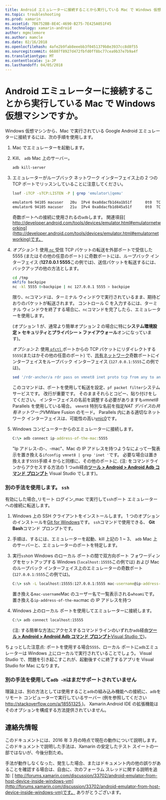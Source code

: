 ```yaml
---
title: Android エミュレーターに接続することから実行している Mac で Windows 仮想マシンですか。
ms.topic: troubleshooting
ms.prod: xamarin
ms.assetid: 7B6752BB-8E4C-4690-B275-7E425A051F45
ms.technology: xamarin-android
author: mgmclemore
ms.author: mamcle
ms.date: 02/16/2018
ms.openlocfilehash: 4afe2b9fab8eeebb3f0451379b8e3937cc8d8f55
ms.sourcegitcommit: 66807f8927d472fbfd0ff8bc77cea9b37e7b9a4f
ms.translationtype: MT
ms.contentlocale: ja-JP
ms.lasthandoff: 04/05/2018
---
```

# <a name="is-it-possible-to-connect-to-android-emulators-running-on-a-mac-from-a-windows-vm"></a>Android エミュレーターに接続することから実行している Mac で Windows 仮想マシンですか。

Windows 仮想マシンから、Mac で実行されている Google Android エミュレーターに接続するには、次の手順を使用します。

1.  Mac でエミュレーターを起動します。

2.  Kill、 `adb` Mac 上のサーバー。

    ```bash
    adb kill-server
    ```

3.  エミュレーターがループバック ネットワーク インターフェイス上の 2 つの TCP ポートでリッスンしていることに注意してください。

    ```bash
    lsof -iTCP -sTCP:LISTEN -P | grep 'emulator\|qemu'

    emulator6 94105 macuser   20u  IPv4 0xa8dacfb1d4a1b51f      0t0  TCP localhost:5555 (LISTEN)
    emulator6 94105 macuser   21u  IPv4 0xa8dacfb1d845a51f      0t0  TCP localhost:5554 (LISTEN)
    ```

    奇数ポートへの接続に使用されるの`adb`します。 関連項目[ http://developer.android.com/tools/devices/emulator.html#emulatornetworking](http://developer.android.com/tools/devices/emulator.html#emulatornetworking)です。

4.  _オプション 1_: 使用[ `nc` ](https://developer.apple.com/library/mac/documentation/Darwin/Reference/ManPages/man1/nc.1.html)受信 TCP パケットの転送を外部ポートで受信した 5555 (またはその他の任意のポート) に奇数ポートには、ループバック インターフェイス (**127.0.0.1 5555**この例では)、送信パケットを転送するには、バックアップの他の方法とします。

    ```bash
    cd /tmp
    mkfifo backpipe
    nc -kl 5555 0<backpipe | nc 127.0.0.1 5555 > backpipe
    ```

    限り、`nc`コマンドは、ターミナル ウィンドウで実行されているまま、期待どおりのパケットが転送されます。 コントロール C を入力するには、ターミナル ウィンドウを終了する場合に、`nc`コマンドを完了したら、エミュレーターを使用します。

    (オプション 1 が、通常より簡単オプション 2 の場合に特に**システム環境設定 > セキュリティとプライバシー > ファイアウォール**オンになっています)。 

    _オプション 2_: 使用[ `pfctl` ](https://developer.apple.com/library/mac/documentation/Darwin/Reference/ManPages/man8/pfctl.8.html)ポートからの TCP パケットにリダイレクトする`5555`(またはかその他の任意のポート) で、[共有ネットワーク](http://kb.parallels.com/en/4948)奇数ポートにインターフェイスをループバック インターフェイス (`127.0.0.1:5555`この例では)。

    ```bash
    sed '/rdr-anchor/a rdr pass on vmnet8 inet proto tcp from any to any port 5555 -> 127.0.0.1 port 5555' /etc/pf.conf | sudo pfctl -ef -
    ```

    このコマンドは、ポートを使用して転送を設定、`pf packet filter`システム サービスです。 改行が重要です。 そのままそれらとコピー、貼り付けをしてください。 インターフェイスの名前を調整する必要がありますも*vmnet8* Parallels を使用している場合。 `vmnet8` 特別な名前を指定*NAT デバイス*の*共有ネットワーク*VMWare Fusion のモード。 Parallels 内にある適切なネットワーク インターフェイスは、可能性の高い[vnic0](http://download.parallels.com/doc/psbm/en/Parallels_Server_Bare_Metal_Users_Guide/29258.htm)です。

5.  Windows コンピューターからのエミュレーターに接続します。

    ```cmd
    C:\> adb connect ip-address-of-the-mac:5555
    ```

    "Ip アドレス-の-、-mac"、Mac の IP アドレスを持つようなによって一覧表示を置き換える`ifconfig vmnet8 | grep 'inet '`です。 必要な場合は置き換えます`5555`手順 4 からと同様に、その他のポートに\. (注: をコマンドラインからアクセスする方法の 1 つ`adb`経由[**ツール > Android > Android Adb コマンド プロンプト**](~/cross-platform/troubleshooting/questions/version-logs.md#adb-logcat) Visual Studio でします)。

### <a name="alternate-technique-using-ssh"></a>別の手法を使用します。 `ssh`

有効にした場合_リモート ログイン_mac で実行して`ssh`ポート エミュレーターへの接続に転送します。

1.  Windows 上の SSH クライアントをインストールします。 1 つのオプションのインストールを[Git for Windows](https://git-for-windows.github.io/)です。 `ssh`コマンドで使用できる、 **Git Bash**コマンド プロンプトです。

2.  手順は、するには、エミュレーターを起動、kill 上記の 1 ~ 3、 `adb` Mac 上のサーバーと、エミュレーターのポートを特定します。

3.  実行`ssh`on Windows のローカル ポートの間で双方向ポート フォワーディングをセットアップする Windows (`localhost:15555`この例では) および Mac のループバック インターフェイス上のエミュレーターの奇数ポート (`127.0.0.1:5555`この例では)。

    ```cmd 
    C:\> ssh -L localhost:15555:127.0.0.1:5555 mac-username@ip-address-of-the-mac
    ```

    置き換える`mac-username`Mac のユーザー名で一覧表示される`whoami`です。 置き換える`ip-address-of-the-mac`mac の IP アドレスを持つ

4.  Windows 上のローカル ポートを使用してエミュレーターに接続します。

    ```cmd
    C:\> adb connect localhost:15555
    ```

    (注: する簡単な方法にアクセスするコマンドラインのいずれか`adb`経由[**ツール > Android > Android Adb コマンド プロンプト**Visual Studio で](~/cross-platform/troubleshooting/questions/version-logs.md#adb-logcat))。

ちょっとした注意点: ポートを使用する場合`5555`、ローカル ポートに`adb`エミュレーターは Windows 上にローカルで実行されていることでしょう。 Visual Studio で、問題を引き起こすこれが、起動後すぐに終了するアプリを Visual Studio for Mac になります。

### <a name="alternate-technique-using-adb--h-is-not-yet-supported"></a>別の手法を使用して`adb -H`はまだサポートされていません

理論上は、別の方法としては使用すること`adb`の組み込み機能への接続に、`adb`をリモート コンピューターで実行しているサーバー (例を参照してください[ http://stackoverflow.com/a/18551325 ](http://stackoverflow.com/a/18551325))。
Xamarin.Android IDE の拡張機能はそのオプションを構成する方法提供されていません。

## <a name="contact-information"></a>連絡先情報

このドキュメントには、2016 年 3 月の時点で現在の動作について説明します。 このドキュメントで説明した手法は、Xamarin の安定したテスト スイートの一部ではないが、今後分割ため。

手法が動作しなくなった、発生した場合、またはドキュメント内の他の誤りがあることを確認する場合は、自由に、次のフォーラム スレッドに関する説明を追加: [ http://forums.xamarin.com/discussion/33702/android-emulator-from-host-device-inside-windows-vm](http://forums.xamarin.com/discussion/33702/android-emulator-from-host-device-inside-windows-vm)です。
ありがとうございます。

